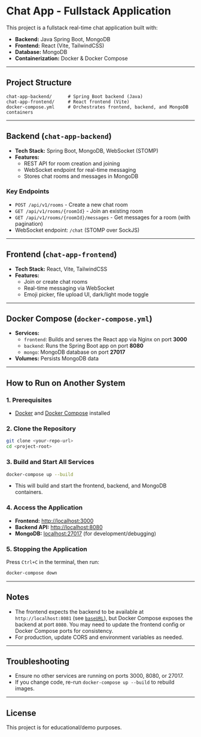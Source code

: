 # Chat App - Fullstack Application

This project is a fullstack real-time chat application built with:

- **Backend:** Java Spring Boot, MongoDB
- **Frontend:** React (Vite, TailwindCSS)
- **Database:** MongoDB
- **Containerization:** Docker & Docker Compose

---

## Project Structure

```
chat-app-backend/      # Spring Boot backend (Java)
chat-app-frontend/     # React frontend (Vite)
docker-compose.yml     # Orchestrates frontend, backend, and MongoDB containers
```

---

## Backend (`chat-app-backend`)

- **Tech Stack:** Spring Boot, MongoDB, WebSocket (STOMP)
- **Features:**
  - REST API for room creation and joining
  - WebSocket endpoint for real-time messaging
  - Stores chat rooms and messages in MongoDB

### Key Endpoints

- `POST /api/v1/rooms` - Create a new chat room
- `GET /api/v1/rooms/{roomId}` - Join an existing room
- `GET /api/v1/rooms/{roomId}/messages` - Get messages for a room (with pagination)
- WebSocket endpoint: `/chat` (STOMP over SockJS)

---

## Frontend (`chat-app-frontend`)

- **Tech Stack:** React, Vite, TailwindCSS
- **Features:**
  - Join or create chat rooms
  - Real-time messaging via WebSocket
  - Emoji picker, file upload UI, dark/light mode toggle

---

## Docker Compose (`docker-compose.yml`)

- **Services:**
  - `frontend`: Builds and serves the React app via Nginx on port **3000**
  - `backend`: Runs the Spring Boot app on port **8080**
  - `mongo`: MongoDB database on port **27017**
- **Volumes:** Persists MongoDB data

---

## How to Run on Another System

### 1. Prerequisites

- [Docker](https://www.docker.com/products/docker-desktop) and [Docker Compose](https://docs.docker.com/compose/) installed

### 2. Clone the Repository

```sh
git clone <your-repo-url>
cd <project-root>
```

### 3. Build and Start All Services

```sh
docker-compose up --build
```

- This will build and start the frontend, backend, and MongoDB containers.

### 4. Access the Application

- **Frontend:** [http://localhost:3000](http://localhost:3000)
- **Backend API:** [http://localhost:8080](http://localhost:8080)
- **MongoDB:** [localhost:27017](mongodb://localhost:27017) (for development/debugging)

### 5. Stopping the Application

Press `Ctrl+C` in the terminal, then run:

```sh
docker-compose down
```

---

## Notes

- The frontend expects the backend to be available at `http://localhost:8081` (see [`baseURL`](chat-app-frontend/src/config/AxiosHelper.js)), but Docker Compose exposes the backend at port `8080`. You may need to update the frontend config or Docker Compose ports for consistency.
- For production, update CORS and environment variables as needed.

---

## Troubleshooting

- Ensure no other services are running on ports 3000, 8080, or 27017.
- If you change code, re-run `docker-compose up --build` to rebuild images.

---

## License

This project is for educational/demo purposes.